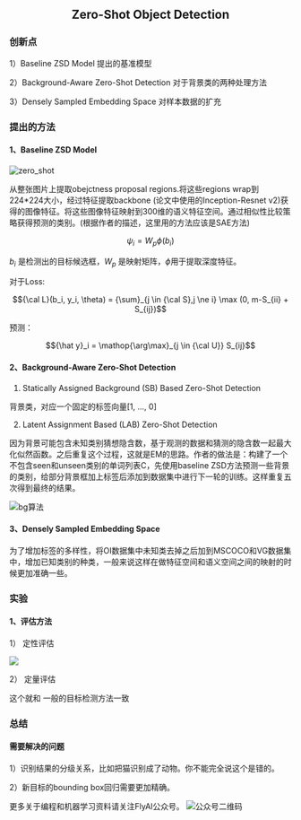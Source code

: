 ## <center>Zero-Shot Object Detection</center>

### 创新点

1）Baseline ZSD Model 提出的基准模型

2）Background-Aware Zero-Shot Detection 对于背景类的两种处理方法

3）Densely Sampled Embedding Space 对样本数据的扩充

### 提出的方法

#### 1、Baseline ZSD Model

![zero_shot](http://pwfic6399.bkt.clouddn.com/paper/zero_shot.PNG?imageView2/0/q/75|watermark/2/text/d3NoYW93/font/YXJpYWw=/fontsize/400/fill/I0NBQkFDQQ==/dissolve/73/gravity/SouthEast/dx/10/dy/10|imageslim)

从整张图片上提取obejctness proposal regions.将这些regions wrap到224*224大小，经过特征提取backbone (论文中使用的Inception-Resnet v2)获得的图像特征。将这些图像特征映射到300维的语义特征空间。通过相似性比较策略获得预测的类别。(根据作者的描述，这里用的方法应该是SAE方法)

$$ {\psi}_i = W_{p} {\phi}(b_i)$$

$b_i$ 是检测出的目标候选框，$W_p$ 是映射矩阵，$\phi$用于提取深度特征。

对于Loss:

$${\cal L}(b_i, y_i, \theta) = {\sum}_{j \in {\cal S},j \ne i} \max (0, m-S_{ii} + S_{ij})$$

预测：

$${\hat y}_i = \mathop{\arg\max}_{j \in {\cal U}} S_{ij}$$

#### 2、Background-Aware Zero-Shot Detection 

1) Statically Assigned Background (SB) Based Zero-Shot Detection

背景类，对应一个固定的标签向量[1, ..., 0]

2) Latent Assignment Based (LAB) Zero-Shot Detection

因为背景可能包含未知类别猜想隐含数，基于观测的数据和猜测的隐含数一起最大化似然函数。之后重复这个过程，这就是EM的思路。作者的做法是：构建了一个不包含seen和unseen类别的单词列表C，先使用baseline ZSD方法预测一些背景的类别，给部分背景框加上标签后添加到数据集中进行下一轮的训练。这样重复五次得到最终的结果。

![bg算法](http://pwfic6399.bkt.clouddn.com/paper/bg_suanfa.PNG?imageView2/0/q/75|watermark/2/text/d3NoYW93/font/YXJpYWw=/fontsize/400/fill/I0NBQkFDQQ==/dissolve/73/gravity/SouthEast/dx/10/dy/10|imageslim)

#### 3、Densely Sampled Embedding Space

为了增加标签的多样性，将OI数据集中未知类去掉之后加到MSCOCO和VG数据集中，增加已知类别的种类，一般来说这样在做特征空间和语义空间之间的映射的时候更加准确一些。



### 实验

#### 1、评估方法

1） 定性评估

![](http://pwfic6399.bkt.clouddn.com/paper/zero_shot_shijueeva.PNG)

2） 定量评估

这个就和 一般的目标检测方法一致



### 总结



#### 需要解决的问题

1）识别结果的分级关系，比如把猫识别成了动物。你不能完全说这个是错的。

2）新目标的bounding box回归需要更加精确。



更多关于编程和机器学习资料请关注FlyAI公众号。
![公众号二维码][1]

[1]: http://pwfic6399.bkt.clouddn.com/wechat/%E5%BE%AE%E4%BF%A1%E5%85%AC%E4%BC%97%E5%8F%B7%E4%BA%8C%E7%BB%B4%E7%A0%81.jpg